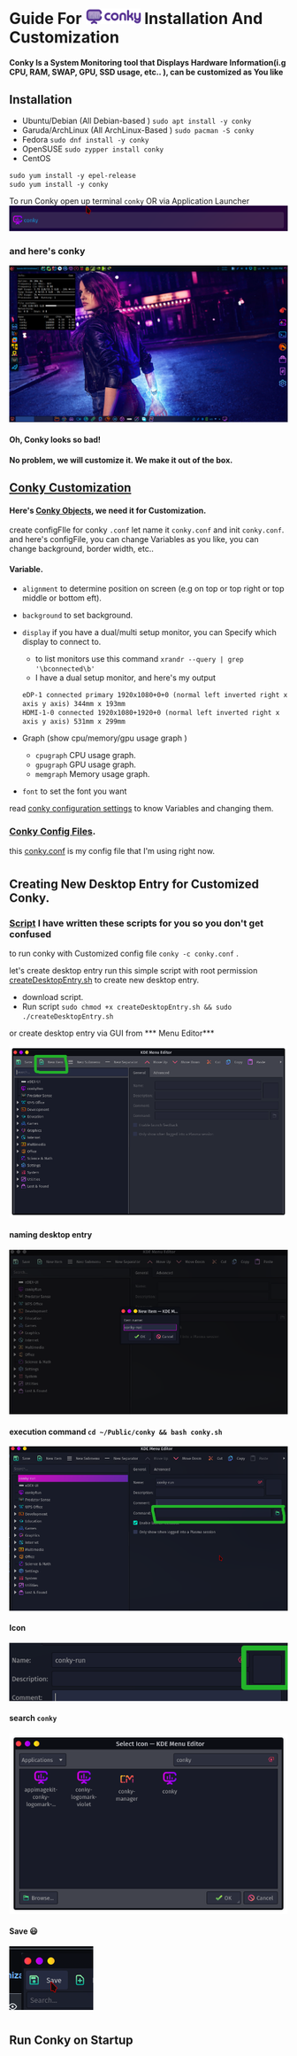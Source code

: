 # Guide For <a href="https://github.com/brndnmtthws/conky"><img width=100 hight=100 src="Images/conky-logotype-horizontal-violet.png"></a> Installation And  Customization

#### Conky Is a System Monitoring tool that Displays Hardware Information(i.g CPU, RAM, SWAP, GPU, SSD usage, etc.. ), can be customized as You like

## Installation

- Ubuntu/Debian (All Debian-based ) `sudo apt install -y conky`
- Garuda/ArchLinux (All ArchLinux-Based ) `sudo pacman -S conky`
- Fedora `sudo dnf install -y conky`
- OpenSUSE `sudo zypper install conky`
- CentOS
```
sudo yum install -y epel-release
sudo yum install -y conky
```
To run Conky open up terminal `conky` OR via Application Launcher ![](Images/conky.png)

### and here's conky 

![](Images/Conky_pure.png)

#### Oh, Conky looks so bad!
#### No problem, we will customize it. We make it out of the box.

## [Conky Customization](https://wiki.archlinux.org/title/conky)
#### Here's [Conky Objects](http://conky.sourceforge.net/variables.html), we need it for Customization.
create configFIle for conky `.conf` let name it `conky.conf` and init `conky.conf`.
and here's configFile, you can change Variables as you like, you can change background, border width, etc..

#### Variable.
- `alignment` to determine position on screen (e.g on top or top right or top middle or bottom  eft).
- `background` to set background.
- `display` if you have a dual/multi setup monitor, you can Specify which display to connect to.
    - to list monitors use this command `xrandr --query | grep '\bconnected\b'`
    - I have a dual setup monitor, and here's my output
     ```
     eDP-1 connected primary 1920x1080+0+0 (normal left inverted right x axis y axis) 344mm x 193mm
     HDMI-1-0 connected 1920x1080+1920+0 (normal left inverted right x axis y axis) 531mm x 299mm
     ```
     
- Graph (show cpu/memory/gpu usage graph )
  - `cpugraph` CPU usage graph.
  - `gpugraph` GPU usage graph.
  - `memgraph` Memory usage graph.

- `font` to set the font you want

read [conky configuration settings](http://conky.sourceforge.net/config_settings.html) to know Variables and changing them.

### [Conky Config Files](conkyConfigFiles/).
this [conky.conf](conkyConfigFiles/conky.conf) is my config file that I'm using right now.
#
## Creating New Desktop Entry for Customized Conky.
### [Script](Scripts/) I have written these scripts for you so you don't get confused
to run conky with Customized config file `conky -c conky.conf` .

let's create desktop entry run this simple script with root permission [createDesktopEntry.sh](https://github.com/mmsaeed509/My-Linux-Customization/blob/main/Customization/Conky/Scripts/createDesktopEntry.sh) to create new desktop entry.
- download script.
- Run script `sudo chmod +x createDesktopEntry.sh && sudo ./createDesktopEntry.sh`

or create desktop entry via GUI from *** Menu Editor***

![gui](Images/GUI-desktop/conky_desktop_1.png)

#### naming desktop entry 
![gui](Images/GUI-desktop/conky_desktop_2.png)

#### execution command `cd ~/Public/conky && bash conky.sh`
![gui](Images/GUI-desktop/conky_desktop_3.png)

#### Icon
![gui](https://github.com/mmsaeed509/My-Linux-Customization/blob/7304ed7ccb06e4929d742a16ec53060da1be840d/Customization/Conky/Images/GUI-desktop/conky_desktop_4png)

#### search `conky`
![gui](Images/GUI-desktop/conky_desktop_5.png)

#### Save :smiley:
![gui](Images/GUI-desktop/conky_desktop_6.png)

#
 ## Run Conky on Startup






